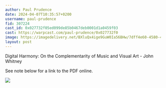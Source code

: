 ```yaml
---
author: Paul Prudence
date: 2024-04-07T10:35:57+0200
username: paul-prudence
fid: 307224
cast_id: 0x027732f05ed099de85b0467deb0001d1a0459f03
cast: https://warpcast.com/paul-prudence/0x027732f0
image: https://imagedelivery.net/BXluQx4ige9GuW0Ia56BHw/7dff4e60-4580-41bf-df15-9a6093188400/original
layout: post
---
```

Digital Harmony: On the Complementarity of Music and Visual Art - John Whitney  
  
See note below for a link to the PDF online.  

![](https://imagedelivery.net/BXluQx4ige9GuW0Ia56BHw/7dff4e60-4580-41bf-df15-9a6093188400/original)